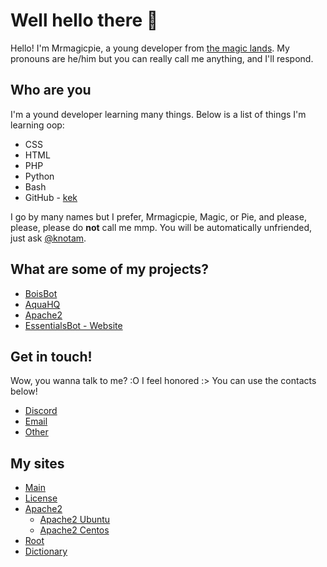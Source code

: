 # Well hello there 👋

Hello! I'm Mrmagicpie, a young developer from [the magic lands](https://mrmagicpie.xyz). My pronouns are he/him <!--and they/them oop -->but you can really call me anything, and I'll respond.

## Who are you 

I'm a yound developer learning many things. Below is a list of things I'm learning oop:

- CSS
- HTML
- PHP 
- Python
- Bash
- GitHub - [kek](https://img.mrmagicpie.xyz/kekw.mp3)

I go by many names but I prefer, Mrmagicpie, Magic, or Pie, and please, please, please do **not** call me mmp. You will be automatically unfriended, just ask [@knotam](https://github.com/knotam).

## What are some of my projects?

- [BoisBot](https://bois-bot.tech)
- [AquaHQ](https://aquahq.net)
- [Apache2](https://apache.mrmagicpie.xyz)
- [EssentialsBot - Website](https://essentialsbot.xyz)

## Get in touch!

Wow, you wanna talk to me? :O I feel honored :> You can use the contacts below!

- [Discord](https://discord.com/users/424721524621180930)
- [Email](mailto:mrmagipie@mrmagicpie.xyz)
- [Other](https://mrmagicpie.xyz/contact)

## My sites

- [Main](https://mrmagicpie.xyz)
- [License](https://license.mrmagicpie.xyz)
- [Apache2](https://apache.mrmagicpie.xyz)
  - [Apache2 Ubuntu](https://ubuntu-apache.mrmagicpie.xyz)
  - [Apache2 Centos](https://centos-apache.mrmagicpie.xyz)
- [Root](https://root.mrmagicpie.xyz)
- [Dictionary](https://dictionary.mrmagicpie.xyz)
